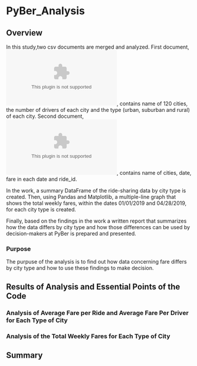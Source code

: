 # PyBer_Analysis
## Overview
In this study,two csv documents are merged and analyzed. First document, ![city_data.csv](./Resources/city_data.csv), contains name of 120 cities, the number of drivers of each city and the type (urban, suburban and rural) of each city. Second document, ![ride_data.csv](./Resources/ride_data.csv), contains name of cities, date, fare in each date and ride_id.

In the work, a summary DataFrame of the ride-sharing data by city type is created. Then, using Pandas and Matplotlib, a multiple-line graph that shows the total weekly fares, within the dates 01/01/2019 and 04/28/2019, for each city type is created. 

Finally, based on the findings in the work a written report that summarizes how the data differs by city type and how those differences can be used by decision-makers at PyBer is prepared and presented.

### Purpose

The purpuse of the analysis is to find out how data concerning fare differs by city type and how to use these findings to make decision.

## Results of Analysis and Essential Points of the Code





### Analysis of Average Fare per Ride and Average Fare Per Driver for Each Type of City



### Analysis of the Total Weekly Fares for Each Type of City




## Summary
